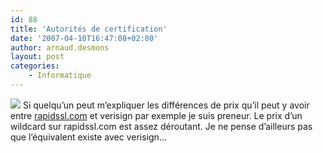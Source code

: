 ```yaml
---
id: 88
title: 'Autorités de certification'
date: '2007-04-10T16:47:08+02:00'
author: arnaud.desmons
layout: post
categories:
    - Informatique
---
```


![](http://arnaud.desmons.free.fr/img/lock-bottom.png) Si quelqu’un peut m’expliquer les différences de prix qu’il peut y avoir entre [rapidssl.com](http://www.rapidssl.com) et verisign par exemple je suis preneur. Le prix d’un wildcard sur rapidssl.com est assez déroutant. Je ne pense d’ailleurs pas que l’équivalent existe avec verisign…